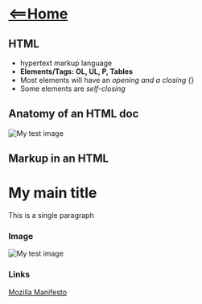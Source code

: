 # [<==Home](README.md)
## HTML
* hypertext markup language
* **Elements/Tags: OL, UL, P, Tables**
* Most elements will have an *opening and a closing* {}
* Some elements are *self-closing*


## Anatomy of an HTML doc
<html>
  <head>
    <meta charset="utf-8">
    <title>My test page</title>
  </head>
  <body>
    <img src="images/firefox-icon.png" alt="My test image">
  </body>
</html>

## Markup in an HTML
<h1>My main title</h1>
<p>This is a single paragraph</p>

### Image
<img src="images/firefox-icon.png" alt="My test image">

### Links
<a href="https://www.mozilla.org/en-US/about/manifesto/">Mozilla Manifesto</a>
